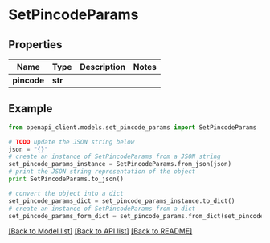 # SetPincodeParams


## Properties
Name | Type | Description | Notes
------------ | ------------- | ------------- | -------------
**pincode** | **str** |  | 

## Example

```python
from openapi_client.models.set_pincode_params import SetPincodeParams

# TODO update the JSON string below
json = "{}"
# create an instance of SetPincodeParams from a JSON string
set_pincode_params_instance = SetPincodeParams.from_json(json)
# print the JSON string representation of the object
print SetPincodeParams.to_json()

# convert the object into a dict
set_pincode_params_dict = set_pincode_params_instance.to_dict()
# create an instance of SetPincodeParams from a dict
set_pincode_params_form_dict = set_pincode_params.from_dict(set_pincode_params_dict)
```
[[Back to Model list]](../README.md#documentation-for-models) [[Back to API list]](../README.md#documentation-for-api-endpoints) [[Back to README]](../README.md)


